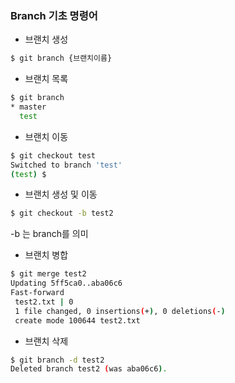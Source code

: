 ### Branch 기초 명령어

* 브랜치 생성

```bash
$ git branch {브랜치이름}
```



* 브랜치 목록

```bash
$ git branch
* master
  test
```

* 브랜치 이동

```bash
$ git checkout test
Switched to branch 'test'
(test) $
```

* 브랜치 생성 및 이동

```bash
$ git checkout -b test2
```

-b 는 branch를 의미



* 브랜치 병합

```bash
$ git merge test2
Updating 5ff5ca0..aba06c6
Fast-forward
 test2.txt | 0
 1 file changed, 0 insertions(+), 0 deletions(-)
 create mode 100644 test2.txt

```

* 브랜치 삭제

```bash
$ git branch -d test2
Deleted branch test2 (was aba06c6).
```

